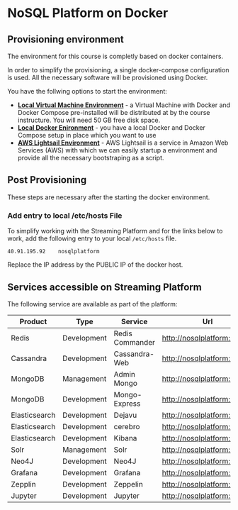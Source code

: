 # NoSQL Platform on Docker

## Provisioning environment
The environment for this course is completly based on docker containers. 

In order to simplify the provisioning, a single docker-compose configuration is used. All the necessary software will be provisioned using Docker. 

You have the follwing options to start the environment:

 * [**Local Virtual Machine Environment**](./LocalVirtualMachine.md) - a Virtual Machine with Docker and Docker Compose pre-installed will be distributed at by the course instructure. You will need 50 GB free disk space.
 * [**Local Docker Enironment**](./LocalDocker.md) - you have a local Docker and Docker Compose setup in place which you want to use
 * [**AWS Lightsail Environment**](./Lightsail.md) - AWS Lightsail is a service in Amazon Web Services (AWS) with which we can easily startup a environment and provide all the necessary bootstraping as a script.


## Post Provisioning

These steps are necessary after the starting the docker environment. 

### Add entry to local /etc/hosts File
To simplify working with the Streaming Platform and for the links below to work, add the following entry to your local `/etc/hosts` file. 

```
40.91.195.92	nosqlplatform
```

Replace the IP address by the PUBLIC IP of the docker host. 

## Services accessible on Streaming Platform
The following service are available as part of the platform:

Product | Type | Service | Url
------|------| --------| ----
Redis | Development | Redis Commander | <http://nosqlplatform:38083>
Cassandra | Development | Cassandra-Web | <http://nosqlplatform:3000>
MongoDB | Management | Admin Mongo | <http://nosqlplatform:1234>
MongoDB | Development | Mongo-Express | <http://nosqlplatform:38082>
Elasticsearch | Development | Dejavu | <http://nosqlplatform:1358>
Elasticsearch | Development | cerebro | <http://nosqlplatform:39000>
Elasticsearch | Development | Kibana | <http://nosqlplatform:5601>
Solr | Management | Solr | <http://nosqlplatform:8983>
Neo4J | Development | Neo4J | <http://nosqlplatform:7474>
Grafana | Development | Grafana | <http://nosqlplatform:3010>
Zepplin | Development | Zeppelin | <http://nosqlplatform:38081>
Jupyter | Development | Jupyter | <http://nosqlplatform:10000>


